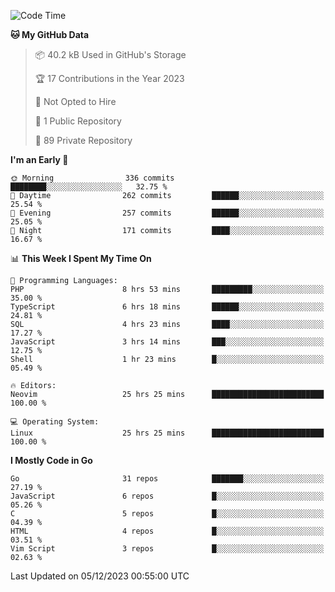 
<!--START_SECTION:waka-->
![Code Time](http://img.shields.io/badge/Code%20Time-4%2C360%20hrs%2017%20mins-blue)

**🐱 My GitHub Data** 

> 📦 40.2 kB Used in GitHub's Storage 
 > 
> 🏆 17 Contributions in the Year 2023
 > 
> 🚫 Not Opted to Hire
 > 
> 📜 1 Public Repository 
 > 
> 🔑 89 Private Repository 
 > 
**I'm an Early 🐤** 

```text
🌞 Morning                336 commits         ████████░░░░░░░░░░░░░░░░░   32.75 % 
🌆 Daytime                262 commits         ██████░░░░░░░░░░░░░░░░░░░   25.54 % 
🌃 Evening                257 commits         ██████░░░░░░░░░░░░░░░░░░░   25.05 % 
🌙 Night                  171 commits         ████░░░░░░░░░░░░░░░░░░░░░   16.67 % 
```


📊 **This Week I Spent My Time On** 

```text
💬 Programming Languages: 
PHP                      8 hrs 53 mins       █████████░░░░░░░░░░░░░░░░   35.00 % 
TypeScript               6 hrs 18 mins       ██████░░░░░░░░░░░░░░░░░░░   24.81 % 
SQL                      4 hrs 23 mins       ████░░░░░░░░░░░░░░░░░░░░░   17.27 % 
JavaScript               3 hrs 14 mins       ███░░░░░░░░░░░░░░░░░░░░░░   12.75 % 
Shell                    1 hr 23 mins        █░░░░░░░░░░░░░░░░░░░░░░░░   05.49 % 

🔥 Editors: 
Neovim                   25 hrs 25 mins      █████████████████████████   100.00 % 

💻 Operating System: 
Linux                    25 hrs 25 mins      █████████████████████████   100.00 % 
```

**I Mostly Code in Go** 

```text
Go                       31 repos            ███████░░░░░░░░░░░░░░░░░░   27.19 % 
JavaScript               6 repos             █░░░░░░░░░░░░░░░░░░░░░░░░   05.26 % 
C                        5 repos             █░░░░░░░░░░░░░░░░░░░░░░░░   04.39 % 
HTML                     4 repos             █░░░░░░░░░░░░░░░░░░░░░░░░   03.51 % 
Vim Script               3 repos             █░░░░░░░░░░░░░░░░░░░░░░░░   02.63 % 
```




 Last Updated on 05/12/2023 00:55:00 UTC
<!--END_SECTION:waka-->
